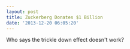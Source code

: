 ```yaml
---
layout: post
title: Zuckerberg Donates $1 Billion
date: '2013-12-20 06:05:20'
---
```


<p>Who says the trickle down effect doesn't work? </p>